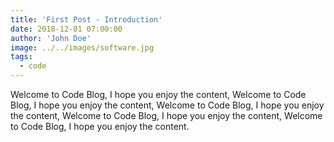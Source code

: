 ```yaml
---
title: 'First Post - Introduction'
date: 2018-12-01 07:00:00
author: 'John Doe'
image: ../../images/software.jpg
tags:
  - code
---
```


Welcome to Code Blog, I hope you enjoy the content, Welcome to Code Blog, I hope you enjoy the content, Welcome to Code Blog, I hope you enjoy the content, Welcome to Code Blog, I hope you enjoy the content, Welcome to Code Blog, I hope you enjoy the content.
